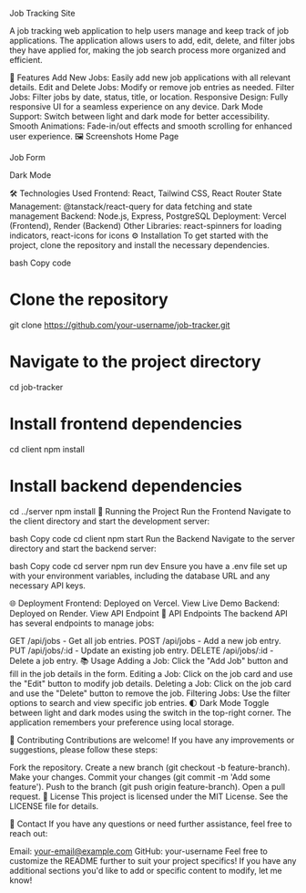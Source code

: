Job Tracking Site

A job tracking web application to help users manage and keep track of job applications. The application allows users to add, edit, delete, and filter jobs they have applied for, making the job search process more organized and efficient.

🚀 Features
Add New Jobs: Easily add new job applications with all relevant details.
Edit and Delete Jobs: Modify or remove job entries as needed.
Filter Jobs: Filter jobs by date, status, title, or location.
Responsive Design: Fully responsive UI for a seamless experience on any device.
Dark Mode Support: Switch between light and dark mode for better accessibility.
Smooth Animations: Fade-in/out effects and smooth scrolling for enhanced user experience.
🖼️ Screenshots
Home Page

Job Form

Dark Mode

🛠️ Technologies Used
Frontend: React, Tailwind CSS, React Router
State Management: @tanstack/react-query for data fetching and state management
Backend: Node.js, Express, PostgreSQL
Deployment: Vercel (Frontend), Render (Backend)
Other Libraries: react-spinners for loading indicators, react-icons for icons
⚙️ Installation
To get started with the project, clone the repository and install the necessary dependencies.

bash
Copy code
# Clone the repository
git clone https://github.com/your-username/job-tracker.git

# Navigate to the project directory
cd job-tracker

# Install frontend dependencies
cd client
npm install

# Install backend dependencies
cd ../server
npm install
🔧 Running the Project
Run the Frontend
Navigate to the client directory and start the development server:

bash
Copy code
cd client
npm start
Run the Backend
Navigate to the server directory and start the backend server:

bash
Copy code
cd server
npm run dev
Ensure you have a .env file set up with your environment variables, including the database URL and any necessary API keys.

🌐 Deployment
Frontend: Deployed on Vercel. View Live Demo
Backend: Deployed on Render. View API Endpoint
📄 API Endpoints
The backend API has several endpoints to manage jobs:

GET /api/jobs - Get all job entries.
POST /api/jobs - Add a new job entry.
PUT /api/jobs/:id - Update an existing job entry.
DELETE /api/jobs/:id - Delete a job entry.
📚 Usage
Adding a Job: Click the "Add Job" button and fill in the job details in the form.
Editing a Job: Click on the job card and use the "Edit" button to modify job details.
Deleting a Job: Click on the job card and use the "Delete" button to remove the job.
Filtering Jobs: Use the filter options to search and view specific job entries.
🌓 Dark Mode
Toggle between light and dark modes using the switch in the top-right corner. The application remembers your preference using local storage.

🤝 Contributing
Contributions are welcome! If you have any improvements or suggestions, please follow these steps:

Fork the repository.
Create a new branch (git checkout -b feature-branch).
Make your changes.
Commit your changes (git commit -m 'Add some feature').
Push to the branch (git push origin feature-branch).
Open a pull request.
📝 License
This project is licensed under the MIT License. See the LICENSE file for details.

📧 Contact
If you have any questions or need further assistance, feel free to reach out:

Email: your-email@example.com
GitHub: your-username
Feel free to customize the README further to suit your project specifics! If you have any additional sections you'd like to add or specific content to modify, let me know!
